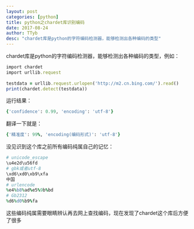 ```yaml
---
layout: post
categories: [python]
title: python之chardet库识别编码
date: 2017-08-24
author: TTyb
desc: "chardet库是python的字符编码检测器，能够检测出各种编码的类型"
---
```


chardet库是python的字符编码检测器，能够检测出各种编码的类型，例如：

~~~ruby
import chardet
import urllib.request
 
testdata = urllib.request.urlopen('http://m2.cn.bing.com/').read()
print(chardet.detect(testdata))
~~~

运行结果：

~~~ruby
{'confidence': 0.99, 'encoding': 'utf-8'}
~~~

翻译一下就是：

~~~ruby
{'精准度': 99%, 'encoding(编码形式)': 'utf-8'}
~~~

没见识到这个库之前所有编码纯属自己的记忆：

~~~ruby
# unicode_escape
\u4e2d\u56fd
# gbk或者utf-8
\xd6\xd0\xb9\xfa
中国
# urlencode
%e4%b8%ad%e5%9b%bd
# Gb2312
%d6%d0%b9%fa
~~~

这些编码纯属需要眼睛辨认再去网上查找编码，现在发现了chardet这个库后方便了很多　　